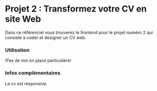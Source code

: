 # Projet 2 : Transformez votre CV en site Web #

Dans ce référenciel vous trouverez le frontend pour le projet numéro 2 qui consiste à coder et designer un CV web.


### Utilisation ###

!Pas de mis en place particulière!


### Infos complémentaires ###

Le cv est responsive.

